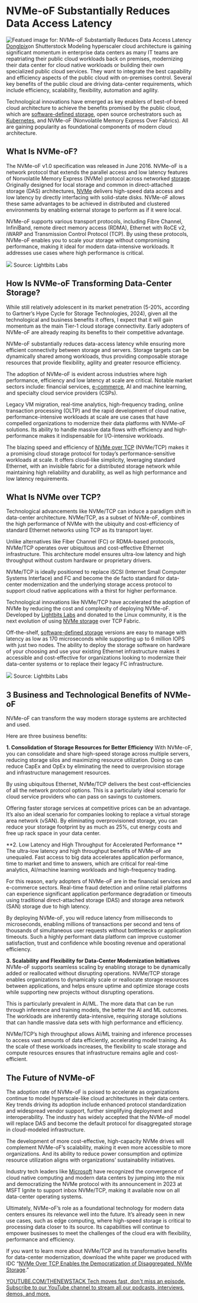 # NVMe-oF Substantially Reduces Data Access Latency
![Featued image for: NVMe-oF Substantially Reduces Data Access Latency](https://cdn.thenewstack.io/media/2025/01/d1585232-light1-1024x574.png)
[DongIpix](https://www.shutterstock.com/g/Phantip+Tritreemak)on Shutterstock
Modeling hyperscaler cloud architecture is gaining significant momentum in enterprise data centers as many IT teams are repatriating their public cloud workloads back on premises, modernizing their data center for cloud native workloads or building their own specialized public cloud services. They want to integrate the best capability and efficiency aspects of the public cloud with on-premises control. Several key benefits of the public cloud are driving data-center requirements, which include efficiency, scalability, flexibility, automation and agility.

Technological innovations have emerged as key enablers of best-of-breed cloud architecture to achieve the benefits promised by the public cloud, which are [software-defined storage](https://thenewstack.io/a-cloud-architects-guide-to-e-commerce-data-storage/), open source orchestrators such as [Kubernetes](https://thenewstack.io/kubernetes/), and NVMe-oF (Nonvolatile Memory Express Over Fabrics). All are gaining popularity as foundational components of modern cloud architecture.

## What Is NVMe-oF?
The NVMe-oF v1.0 specification was released in June 2016. NVMe-oF is a network protocol that extends the parallel access and low latency features of Nonvolatile Memory Express (NVMe) protocol across networked [storage](https://thenewstack.io/storage/). Originally designed for local storage and common in direct-attached storage (DAS) architectures, [NVMe](https://thenewstack.io/how-nvme-will-propel-innovations-in-artificial-intelligence/) delivers high-speed data access and low latency by directly interfacing with solid-state disks. NVMe-oF allows these same advantages to be achieved in distributed and clustered environments by enabling external storage to perform as if it were local.

NVMe-oF supports various transport protocols, including Fibre Channel, InfiniBand, remote direct memory access (RDMA), Ethernet with RoCE v2, iWARP and Transmission Control Protocol (TCP). By using these protocols, NVMe-oF enables you to scale your storage without compromising performance, making it ideal for modern data-intensive workloads. It addresses use cases where high performance is critical.

![](https://cdn.thenewstack.io/media/2025/01/4af93ddc-image3-775x1024.png)
Source: Lightbits Labs

## How Is NVMe-oF Transforming Data-Center Storage?
While still relatively adolescent in its market penetration (5-20%, according to Gartner’s Hype Cycle for Storage Technologies, 2024), given all the technological and business benefits it offers, I expect that it will gain momentum as the main Tier-1 cloud storage connectivity. Early adopters of NVMe-oF are already reaping its benefits to their competitive advantage.

NVMe-oF substantially reduces data-access latency while ensuring more efficient connectivity between storage and servers. Storage targets can be dynamically shared among workloads, thus providing composable storage resources that provide flexibility, agility and greater resource efficiency.

The adoption of NVMe-oF is evident across industries where high performance, efficiency and low latency at scale are critical. Notable market sectors include: financial services, [e-commerce](https://thenewstack.io/a-cloud-architects-guide-to-e-commerce-data-storage/), AI and machine learning, and specialty cloud service providers (CSPs).

Legacy VM migration, real-time analytics, high-frequency trading, online transaction processing (OLTP) and the rapid development of cloud native, performance-intensive workloads at scale are use cases that have compelled organizations to modernize their data platforms with NVMe-oF solutions. Its ability to handle massive data flows with efficiency and high-performance makes it indispensable for I/O-intensive workloads.

The blazing speed and efficiency of [NVMe over TCP](https://www.lightbitslabs.com/nvme-over-tcp/?utm_source=TNS&utm_medium=article&utm_campaign=feb) (NVMe/TCP) makes it a promising cloud storage protocol for today’s performance-sensitive workloads at scale. It offers cloud-like simplicity, leveraging standard Ethernet, with an invisible fabric for a distributed storage network while maintaining high reliability and durability, as well as high performance and low latency requirements.

## What Is NVMe over TCP?
Technological advancements like NVMe/TCP can induce a paradigm shift in data-center architecture. NVMe/TCP, as a subset of NVMe-oF, combines the high performance of NVMe with the ubiquity and cost-efficiency of standard Ethernet networks using TCP as its transport layer.

Unlike alternatives like Fiber Channel (FC) or RDMA-based protocols, NVMe/TCP operates over ubiquitous and cost-effective Ethernet infrastructure. This architecture model ensures ultra-low latency and high throughput without custom hardware or proprietary drivers.

NVMe/TCP is ideally positioned to replace iSCSI (Internet Small Computer Systems Interface) and FC and become the de facto standard for data-center modernization and the underlying storage access protocol to support cloud native applications with a thirst for higher performance.

Technological innovations like NVMe/TCP have accelerated the adoption of NVMe by reducing the cost and complexity of deploying NVMe-oF. Developed by [Lightbits Labs](https://www.lightbitslabs.com/?utm_source=TNS&utm_medium=article&utm_campaign=feb) and donated to the Linux community, it is the next evolution of using [NVMe storage](https://www.lightbitslabs.com/nvme-over-tcp/?utm_source=TNS&utm_medium=article&utm_campaign=feb) over TCP Fabric.

Off-the-shelf, [software-defined storage](https://www.lightbitslabs.com/solution-guide/software-defined-storage/?utm_source=TNS&utm_medium=article&utm_campaign=feb) versions are easy to manage with latency as low as 170 microseconds while supporting up to 6 million IOPS with just two nodes. The ability to deploy the storage software on hardware of your choosing and use your existing Ethernet infrastructure makes it accessible and cost-effective for organizations looking to modernize their data-center systems or to replace their legacy FC infrastructure.

![](https://cdn.thenewstack.io/media/2025/01/0f06d116-image1-1024x267.png)
Source: Lightbits Labs

## 3 Business and Technological Benefits of NVMe-oF
NVMe-oF can transform the way modern storage systems are architected and used.

Here are three business benefits:

**1. Consolidation of Storage Resources for Better Efficiency**
With NVMe-oF, you can consolidate and share high-speed storage across multiple servers, reducing storage silos and maximizing resource utilization. Doing so can reduce CapEx and OpEx by eliminating the need to overprovision storage and infrastructure management resources.

By using ubiquitous Ethernet, NVMe/TCP delivers the best cost-efficiencies of all the network protocol options. This is a particularly ideal scenario for cloud service providers who can pass on savings to customers.

Offering faster storage services at competitive prices can be an advantage. It’s also an ideal scenario for companies looking to replace a virtual storage area network (vSAN). By eliminating overprovisioned storage, you can reduce your storage footprint by as much as 25%, cut energy costs and free up rack space in your data center.

**2. Low Latency and High Throughput for Accelerated Performance **
The ultra-low latency and high throughput benefits of NVMe-oF are unequaled. Fast access to big data accelerates application performance, time to market and time to answers, which are critical for real-time analytics, AI/machine learning workloads and high-frequency trading.

For this reason, early adopters of NVMe-oF are in the financial services and e-commerce sectors. Real-time fraud detection and online retail platforms can experience significant application performance degradation or timeouts using traditional direct-attached storage (DAS) and storage area network (SAN) storage due to high latency.

By deploying NVMe-oF, you will reduce latency from milliseconds to microseconds, enabling millions of transactions per second and tens of thousands of simultaneous user requests without bottlenecks or application timeouts. Such a highly performant data platform can improve customer satisfaction, trust and confidence while boosting revenue and operational efficiency.

**3. Scalability and Flexibility for Data-Center Modernization Initiatives**
NVMe-oF supports seamless scaling by enabling storage to be dynamically added or reallocated without disrupting operations. NVMe/TCP storage enables organizations to dynamically scale or reallocate storage resources between applications, and helps ensure uptime and optimize storage costs while supporting new projects without disrupting operations.

This is particularly prevalent in AI/ML. The more data that can be run through inference and training models, the better the AI and ML outcomes. The workloads are inherently data-intensive, requiring storage solutions that can handle massive data sets with high performance and efficiency.

NVMe/TCP’s high throughput allows AI/ML training and inference processes to access vast amounts of data efficiently, accelerating model training. As the scale of these workloads increases, the flexibility to scale storage and compute resources ensures that infrastructure remains agile and cost-efficient.

## The Future of NVMe-oF
The adoption rate of NVMe-oF is poised to accelerate as organizations continue to model hyperscale-like cloud architectures in their data centers. Key trends driving its adoption include enhanced protocol standardization and widespread vendor support, further simplifying deployment and interoperability. The industry has widely accepted that the NVMe-oF model will replace DAS and become the default protocol for disaggregated storage in cloud-modeled infrastructure.

The development of more cost-effective, high-capacity NVMe drives will complement NVMe-oF’s scalability, making it even more accessible to more organizations. And its ability to reduce power consumption and optimize resource utilization aligns with organizations’ sustainability initiatives.

Industry tech leaders like [Microsoft](https://techcommunity.microsoft.com/discussions/windowsserverinsiders/windows-server-preview-build-25997---how-to-activate-nvmetcp/3993617) have recognized the convergence of cloud native computing and modern data centers by jumping into the mix and democratizing the NVMe protocol with its announcement in 2023 at MSFT Ignite to support inbox NVMe/TCP, making it available now on all data-center operating systems.

Ultimately, NVMe-oF’s role as a foundational technology for modern data centers ensures its relevance well into the future. It’s already seen in new use cases, such as edge computing, where high-speed storage is critical to processing data closer to its source. Its capabilities will continue to empower businesses to meet the challenges of the cloud era with flexibility, performance and efficiency.

If you want to learn more about NVMe/TCP and its transformative benefits for data-center modernization, download the white paper we produced with IDC “[NVMe Over TCP Enables the Democratization of Disaggregated, NVMe Storage](https://www.lightbitslabs.com/idc-research-nvme-over-tcp-democratizes-nvme-storage/?utm_source=TNS&utm_medium=article&utm_campaign=feb).”

[
YOUTUBE.COM/THENEWSTACK
Tech moves fast, don't miss an episode. Subscribe to our YouTube
channel to stream all our podcasts, interviews, demos, and more.
](https://youtube.com/thenewstack?sub_confirmation=1)